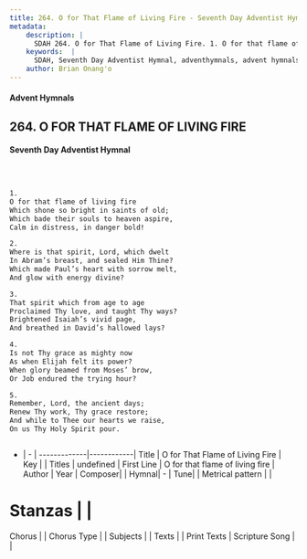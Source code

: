 ```yaml
---
title: 264. O for That Flame of Living Fire - Seventh Day Adventist Hymnal
metadata:
    description: |
      SDAH 264. O for That Flame of Living Fire. 1. O for that flame of living fire Which shone so bright in saints of old; Which bade their souls to heaven aspire, Calm in distress, in danger bold!
    keywords:  |
      SDAH, Seventh Day Adventist Hymnal, adventhymnals, advent hymnals, O for That Flame of Living Fire, O for that flame of living fire 
    author: Brian Onang'o
---
```


#### Advent Hymnals
## 264. O FOR THAT FLAME OF LIVING FIRE
#### Seventh Day Adventist Hymnal

```txt



1.
O for that flame of living fire
Which shone so bright in saints of old;
Which bade their souls to heaven aspire,
Calm in distress, in danger bold!

2.
Where is that spirit, Lord, which dwelt
In Abram’s breast, and sealed Him Thine?
Which made Paul’s heart with sorrow melt,
And glow with energy divine?

3.
That spirit which from age to age
Proclaimed Thy love, and taught Thy ways?
Brightened Isaiah’s vivid page,
And breathed in David’s hallowed lays?

4.
Is not Thy grace as mighty now
As when Elijah felt its power?
When glory beamed from Moses’ brow,
Or Job endured the trying hour?

5.
Remember, Lord, the ancient days;
Renew Thy work, Thy grace restore;
And while to Thee our hearts we raise,
On us Thy Holy Spirit pour.



```

- |   -  |
-------------|------------|
Title | O for That Flame of Living Fire |
Key |  |
Titles | undefined |
First Line | O for that flame of living fire |
Author | 
Year | 
Composer|  |
Hymnal|  - |
Tune|  |
Metrical pattern | |
# Stanzas |  |
Chorus |  |
Chorus Type |  |
Subjects |  |
Texts |  |
Print Texts | 
Scripture Song |  |
  
